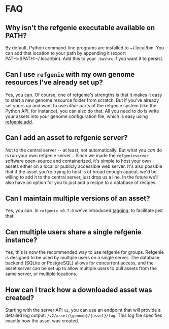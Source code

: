 # FAQ

## Why isn't the refgenie executable available on PATH?

By default, Python command-line programs are installed to ~/.local/bin. You can add that location to your path by appending it (export PATH=$PATH:~/.local/bin). Add this to your `.bashrc` if you want it to persist.

## Can I use `refgenie` with my own genome resources I've already set up?

Yes, you can. Of course, one of refgenie's strengths is that it makes it easy to start a new genome resource folder from scratch. But if you've already set yours up and want to use *other* parts of the refgenie system (like the Python API, for instance), you can also do that. All you need to do is write your assets into your genome configuration file, which is easy using [refgenie add](custom_assets.md).

## Can I add an asset to refgenie server?

Not to the central server -- at least, not automatically. But what you *can* do is run your own refgenie server... Since we made the `refgenieserver` software open-source and containerized, it's simple to host your own assets either on a local or publicly accessible web server. It's also possible that if the asset you're trying to host is of broad enough appeal, we'd be willing to add it to the central server, just drop us a line. In the future we'll also have an option for you to just add a recipe to a database of recipes.

## Can I maintain multiple versions of an asset?

Yes, you can. In `refgenie v0.7.0` we've introduced [tagging](tagging_assets.md), to facilitate just that!

## Can multiple users share a single refgenie instance?

Yes, this is now the recommended way to use refgenie for groups. Refgenie is designed to be used by multiple users on a single server. The database backend (SQLite or PostgreSQL) allows for concurrent access, and the asset server can be set up to allow multiple users to pull assets from the same server, or multiple locations.

## How can I track how a downloaded asset was created?

Starting with the server API `v2`, you can use an endpoint that will provide a detailed log output: `/v2/asset/{genome}/{asset}/log`. This log file specifies exactly how the asset was created.
